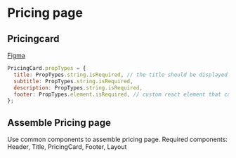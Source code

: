 # Pricing page

## Pricingcard

[Figma](https://www.figma.com/file/m3nYO4Yg9kLTGWvzoHrPKY/Iterative.ai?node-id=44%3A845)

```javascript
PricingCard.propTypes = {
  title: PropTypes.string.isRequired, // the title should be displayed using common Title component
  subtitle: PropTypes.string.isRequired,
  description: PropTypes.string.isRequired,
  footer: PropTypes.element.isRequired, // custom react element that can be displayed at card footer
};
```

## Assemble Pricing page

Use common components to assemble pricing page.
Required components: Header, Title, PricingCard, Footer, Layout
